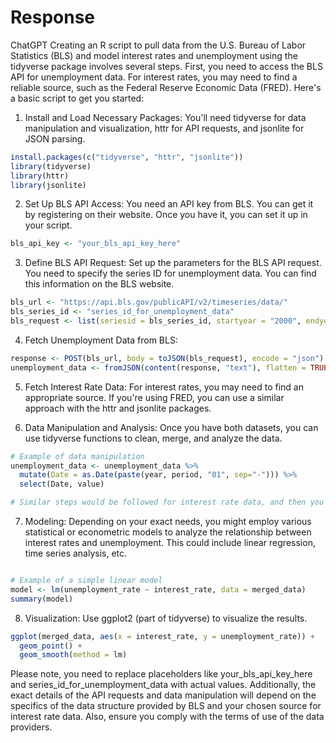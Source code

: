 # Response

ChatGPT
Creating an R script to pull data from the U.S. Bureau of Labor Statistics (BLS) and model interest rates and unemployment using the tidyverse package involves several steps. First, you need to access the BLS API for unemployment data. For interest rates, you may need to find a reliable source, such as the Federal Reserve Economic Data (FRED). Here's a basic script to get you started:

1. Install and Load Necessary Packages: You'll need tidyverse for data manipulation and visualization, httr for API requests, and jsonlite for JSON parsing.
```R
install.packages(c("tidyverse", "httr", "jsonlite"))
library(tidyverse)
library(httr)
library(jsonlite)
```

2. Set Up BLS API Access: You need an API key from BLS. You can get it by registering on their website. Once you have it, you can set it up in your script.
```R
bls_api_key <- "your_bls_api_key_here"
```

3. Define BLS API Request: Set up the parameters for the BLS API request. You need to specify the series ID for unemployment data. You can find this information on the BLS website.
```R
bls_url <- "https://api.bls.gov/publicAPI/v2/timeseries/data/"
bls_series_id <- "series_id_for_unemployment_data"
bls_request <- list(seriesid = bls_series_id, startyear = "2000", endyear = "2023", registrationkey = bls_api_key)
```

4. Fetch Unemployment Data from BLS:
```R
response <- POST(bls_url, body = toJSON(bls_request), encode = "json")
unemployment_data <- fromJSON(content(response, "text"), flatten = TRUE)
```

5. Fetch Interest Rate Data: For interest rates, you may need to find an appropriate source. If you're using FRED, you can use a similar approach with the httr and jsonlite packages.

6. Data Manipulation and Analysis: Once you have both datasets, you can use tidyverse functions to clean, merge, and analyze the data.
```R
# Example of data manipulation
unemployment_data <- unemployment_data %>%
  mutate(Date = as.Date(paste(year, period, "01", sep="-"))) %>%
  select(Date, value)

# Similar steps would be followed for interest rate data, and then you can merge or compare both datasets.
``````

7. Modeling: Depending on your exact needs, you might employ various statistical or econometric models to analyze the relationship between interest rates and unemployment. This could include linear regression, time series analysis, etc.
```R

# Example of a simple linear model
model <- lm(unemployment_rate ~ interest_rate, data = merged_data)
summary(model)
``````

8. Visualization: Use ggplot2 (part of tidyverse) to visualize the results.
```R
ggplot(merged_data, aes(x = interest_rate, y = unemployment_rate)) +
  geom_point() +
  geom_smooth(method = lm)
``````

Please note, you need to replace placeholders like your_bls_api_key_here and series_id_for_unemployment_data with actual values. Additionally, the exact details of the API requests and data manipulation will depend on the specifics of the data structure provided by BLS and your chosen source for interest rate data. Also, ensure you comply with the terms of use of the data providers.